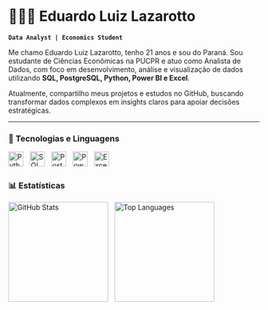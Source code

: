# 👨🏻‍💻 Eduardo Luiz Lazarotto

**`Data Analyst | Economics Student`**

Me chamo Eduardo Luiz Lazarotto, tenho 21 anos e sou do Paraná. Sou estudante de Ciências Econômicas na PUCPR e atuo como Analista de Dados, com foco em desenvolvimento, análise e visualização de dados utilizando **SQL, PostgreSQL, Python, Power BI e Excel**.  

Atualmente, compartilho meus projetos e estudos no GitHub, buscando transformar dados complexos em insights claros para apoiar decisões estratégicas.

---

### 🤖 Tecnologias e Linguagens

<img 
    align="left" 
    alt="Python"
    title="Python" 
    width="30px" 
    style="padding-right: 10px;" 
    src="https://cdn.jsdelivr.net/gh/devicons/devicon/icons/python/python-original.svg" 
/>
<img 
    align="left" 
    alt="SQL"
    title="SQL" 
    width="30px" 
    style="padding-right: 10px;" 
    src="https://cdn.jsdelivr.net/gh/devicons/devicon/icons/mysql/mysql-original.svg" 
/>
<img 
    align="left" 
    alt="PostgreSQL"
    title="PostgreSQL" 
    width="30px" 
    style="padding-right: 10px;" 
    src="https://cdn.jsdelivr.net/gh/devicons/devicon/icons/postgresql/postgresql-original.svg" 
/>
<img 
    align="left" 
    alt="Power BI"
    title="Power BI" 
    width="30px" 
    style="padding-right: 10px;" 
    src="https://cdn.jsdelivr.net/gh/devicons/devicon/icons/powerbi/powerbi-original.svg" 
/>
<img 
    align="left" 
    alt="Excel"
    title="Excel" 
    width="30px" 
    style="padding-right: 10px;" 
    src="https://cdn.jsdelivr.net/gh/devicons/devicon/icons/microsoft/microsoft-original.svg" 
/>

<br/>
<br/>

### 📊 Estatísticas

<p>
  <img 
    align="left" 
    alt="GitHub Stats" 
    height="200" 
    style="padding-right: 10px;" 
    src="https://github-readme-stats.vercel.app/api?username=Eduardolazarotto&show_icons=true&theme=tokyonight&include_all_commits=true" 
  />

  <img 
      align="left" 
      alt="Top Languages" 
      height="200" 
      src="https://github-readme-stats.vercel.app/api/top-langs/?username=Eduardolazarotto&theme=tokyonight&layout=compact&langs_count=5" 
  />
</p>

</p>
